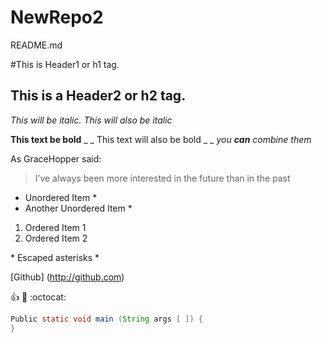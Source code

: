 # NewRepo2

README.md

#This is Header1 or h1 tag.

## This is a Header2 or h2 tag.

*This will be italic.*
_This will also be italic_

**This text be bold**
_ _ This text will also be bold _ _
*you **can** combine them*

As GraceHopper said:

> I’ve always been more interested in 
> the future than in the past

* Unordered Item *
* Another Unordered Item *

1. Ordered Item 1
2. Ordered Item 2

\* Escaped asterisks \*

[Github] (http://github.com)

:+1:    :metal:     :octocat:

``` java
Public static void main (String args [ ]) {
}
```
